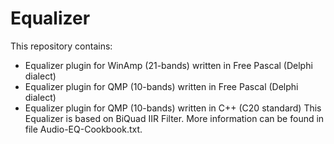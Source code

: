 # Equalizer
This repository contains:
- Equalizer plugin for WinAmp (21-bands) written in Free Pascal (Delphi dialect)
- Equalizer plugin for QMP (10-bands) written in Free Pascal (Delphi dialect)
- Equalizer plugin for QMP (10-bands) written in C++ (C20 standard)
This Equalizer is based on BiQuad IIR Filter.
More information can be found in file Audio-EQ-Cookbook.txt.
